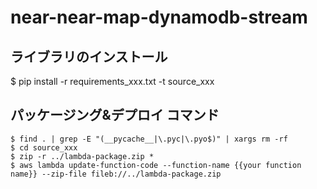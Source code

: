 # near-near-map-dynamodb-stream

## ライブラリのインストール
$ pip install -r requirements_xxx.txt -t source_xxx


## パッケージング&デプロイ コマンド

```
$ find . | grep -E "(__pycache__|\.pyc|\.pyo$)" | xargs rm -rf
$ cd source_xxx
$ zip -r ../lambda-package.zip *
$ aws lambda update-function-code --function-name {{your function name}} --zip-file fileb://../lambda-package.zip
```

